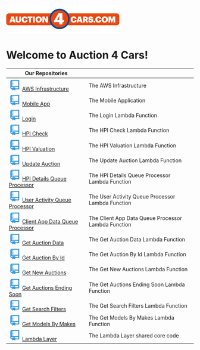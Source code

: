 ![a4c logo](/assets/img/a4clogo.png)

# Welcome to Auction 4 Cars!

| Our Repositories                                                                                                                                       |                                                     |
| ------------------------------------------------------------------------------------------------------------------------------------------------------ | --------------------------------------------------- |
| ![](/assets/img/git-repository-line.svg) [AWS Infrastructure](https://github.com/auction4cars/a4c-aws-infrastructure)                                  | The AWS Infrastructure                              |
| ![](/assets/img/git-repository-line.svg) [Mobile App](https://github.com/auction4cars/a4c-mobile)                                                      | The Mobile Application                              |
| ![](/assets/img/git-repository-line.svg) [Login](https://github.com/auction4cars/a4c-lambda-login)                                                     | The Login Lambda Function                           |
| ![](/assets/img/git-repository-line.svg) [HPI Check](https://github.com/auction4cars/a4c-lambda-hpi-check)                                             | The HPI Check Lambda Function                       |
| ![](/assets/img/git-repository-line.svg) [HPI Valuation](https://github.com/auction4cars/a4c-lambda-hpi-valuation)                                     | The HPI Valuation Lambda Function                   |
| ![](/assets/img/git-repository-line.svg) [Update Auction](https://github.com/auction4cars/a4c-lambda-update-auction)                                   | The Update Auction Lambda Function                  |
| ![](/assets/img/git-repository-line.svg) [HPI Details Queue Processor](https://github.com/auction4cars/a4c-lambda-hpi-details-queue-processor)         | The HPI Details Queue Processor Lambda Function     |
| ![](/assets/img/git-repository-line.svg) [User Activity Queue Processor](https://github.com/auction4cars/a4c-lambda-user-activity-queue-processor)     | The User Activity Queue Processor Lambda Function   |
| ![](/assets/img/git-repository-line.svg) [Client App Data Queue Processor](https://github.com/auction4cars/a4c-lambda-client-app-data-queue-processor) | The Client App Data Queue Processor Lambda Function |
| ![](/assets/img/git-repository-line.svg) [Get Auction Data](https://github.com/auction4cars/a4c-lambda-get-auction-data)                               | The Get Auction Data Lambda Function                |
| ![](/assets/img/git-repository-line.svg) [Get Auction By Id](https://github.com/auction4cars/a4c-lambda-get-auction-by-id)                             | The Get Auction By Id Lambda Function               |
| ![](/assets/img/git-repository-line.svg) [Get New Auctions](https://github.com/auction4cars/a4c-lambda-get-new-auctions)                               | The Get New Auctions Lambda Function                |
| ![](/assets/img/git-repository-line.svg) [Get Auctions Ending Soon](https://github.com/auction4cars/a4c-lambda-get-auctions-ending-soon)               | The Get Auctions Ending Soon Lambda Function        |
| ![](/assets/img/git-repository-line.svg) [Get Search Filters](https://github.com/auction4cars/a4c-lambda-get-search-filters)                           | The Get Search Filters Lambda Function              |
| ![](/assets/img/git-repository-line.svg) [Get Models By Makes](https://github.com/auction4cars/a4c-lambda-get-models-by-makes)                         | The Get Models By Makes Lambda Function             |
| ![](/assets/img/git-repository-line.svg) [Lambda Layer](https://github.com/auction4cars/a4c-lambda-layer)                                              | The Lambda Layer shared core code                   |
